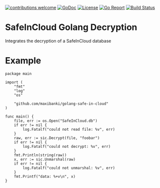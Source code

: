 [![contributions welcome](https://img.shields.io/badge/contributions-welcome-brightgreen.svg?style=flat)](https://github.com/maxibanki/golang-safe-in-cloud/issues)
[![GoDoc](https://godoc.org/github.com/maxibanki/golang-safe-in-cloud?status.svg)](http://godoc.org/github.com/maxibanki/golang-safe-in-cloud)
[![License](https://img.shields.io/badge/License-MIT-blue.svg)](http://opensource.org/licenses/MIT)
[![Go Report](https://img.shields.io/badge/Go_report-A+-brightgreen.svg)](http://goreportcard.com/report/maxibanki/golang-safe-in-cloud)
[![Build Status](https://travis-ci.org/maxibanki/golang-safe-in-cloud.svg?branch=master)](https://travis-ci.org/maxibanki/golang-safe-in-cloud)

# SafeInCloud Golang Decryption

Integrates the decryption of a SafeInCloud database

# Example

```golang
package main

import (
    "fmt"
    "log"
    "os"

    "github.com/maxibanki/golang-safe-in-cloud"
)

func main() {
    file, err := os.Open("SafeInCloud.db")
    if err != nil {
        log.Fatalf("could not read file: %v", err)
    }
    raw, err := sic.Decrypt(file, "foobar")
    if err != nil {
        log.Fatalf("could not decrypt: %v", err)
    }
    fmt.Println(string(raw))
    x, err := sic.Unmarshal(raw)
    if err != nil {
        log.Fatalf("could not unmarshal: %v", err)
    }
    fmt.Printf("data: %+v\n", x)
}
```